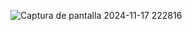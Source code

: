 ![Captura de pantalla 2024-11-17 222816](https://github.com/user-attachments/assets/f090c756-f2a1-4492-aa60-a567f106c002)
